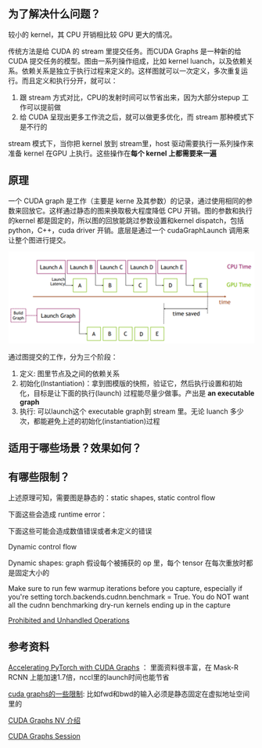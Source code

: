 ## 为了解决什么问题？
 较小的 kernel，其 CPU 开销相比较 GPU 更大的情况。

传统方法是给 CUDA 的 stream 里提交任务。而CUDA Graphs 是一种新的给 CUDA 提交任务的模型。图由一系列操作组成，比如 kernel luanch，以及依赖关系。依赖关系是独立于执行过程来定义的。这样图就可以一次定义，多次重复运行。而且定义和执行分开，就可以：

1. 跟 stream 方式对比，CPU的发射时间可以节省出来，因为大部分stepup 工作可以提前做
2. 给 CUDA 呈现出更多工作流之后，就可以做更多优化，而 stream 那种模式下是不行的

stream 模式下，当你把 kernel 放到 stream里，host 驱动需要执行一系列操作来准备 kernel 在GPU 上执行。这些操作在**每个 kernel 上都需要来一遍**

## 原理
一个 CUDA graph 是工作（主要是 kerne 及其参数）的记录，通过使用相同的参数来回放它。这样通过静态的图来换取极大程度降低 CPU 开销。图的参数和执行的kernel 都是固定的，所以图的回放能跳过参数设置和kernel dispatch，包括 python，C++，cuda driver 开销。底层是通过一个 cudaGraphLaunch 调用来让整个图进行提交。

![](./imgs/cuda-graphs-benefits.png)

通过图提交的工作，分为三个阶段：

1. 定义: 图里节点及之间的依赖关系
2. 初始化(Instantiation)：拿到图模版的快照，验证它，然后执行设置和初始化，目标是让下面的执行(launch) 过程能尽量少做事。产出是 **an executable graph**
3. 执行: 可以launch这个 executable graph到 stream 里。无论 luanch 多少次，都能避免上述的初始化(instantiation)过程

## 适用于哪些场景？效果如何？


## 有哪些限制？

上述原理可知，需要图是静态的：static shapes, static control flow

下面这些会造成 runtime error：

下面这些可能会造成数值错误或者未定义的错误

Dynamic control flow

Dynamic shapes: graph 假设每个被捕获的 op 里，每个 tensor 在每次重放时都是固定大小的

Make sure to run few warmup iterations before you capture, especially if you're setting torch.backends.cudnn.benchmark = True. You do NOT want all the cudnn benchmarking dry-run kernels ending up in the capture


[Prohibited and Unhandled Operations](https://docs.nvidia.com/cuda/cuda-c-programming-guide/index.html#prohibited-unhandled-operations)

## 参考资料
[Accelerating PyTorch with CUDA Graphs](https://pytorch.org/blog/accelerating-pytorch-with-cuda-graphs/) ： 里面资料很丰富，在 Mask-R RCNN 上能加速1.7倍，nccl里的launch时间也能节省

[cuda graphs的一些限制](https://pytorch.org/docs/1.11/notes/cuda.html#constraints): 比如fwd和bwd的输入必须是静态固定在虚拟地址空间里的

[CUDA Graphs NV 介绍](https://developer.nvidia.com/blog/cuda-graphs/)

[CUDA Graphs Session](https://www.nvidia.com/en-us/on-demand/session/gtcspring21-s32082/)
